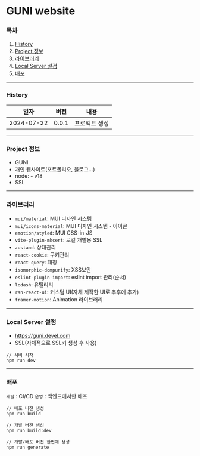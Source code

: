 # GUNI website

### 목차

1. [History](#history)
2. [Project 정보](#project-정보)
3. [라이브러리](#라이브러리)
4. [Local Server 설정](#local-server-설정)
5. [배포](#배포)

---

### History

| 일자       | 버전  | 내용          |
| ---------- | ----- | ------------- |
| 2024-07-22 | 0.0.1 | 프로젝트 생성 |

---

### Project 정보

-   GUNI
-   개인 웹사이트(포트폴리오, 블로그...)
-   node: - v18
-   SSL

---

### 라이브러리

-   `mui/material`: MUI 디자인 시스템
-   `mui/icons-material`: MUI 디자인 시스템 - 아이콘
-   `emotion/styled`: MUI CSS-in-JS
-   `vite-plugin-mkcert`: 로컬 개발용 SSL
-   `zustand`: 상태관리
-   `react-cookie`: 쿠키관리
-   `react-query`: 패칭
-   `isomorphic-dompurify`: XSS보안
-   `eslint-plugin-import`: eslint import 관리(순서)
-   `lodash`: 유틸리티
-   `rsn-react-ui`: 커스텀 UI(자체 제작한 UI로 추후에 추가)
-   `framer-motion`: Animation 라이브러리

---

### Local Server 설정

-   https://guni.devel.com
-   SSL(자체적으로 SSL키 생성 후 사용)

```
// 서버 시작
npm run dev
```

---

### 배포

`개발` : CI/CD
`운영` : 백엔드에서만 배포

```
// 배포 버전 생성
npm run build

// 개발 버전 생성
npm run build:dev

// 개발/배포 버전 한번에 생성
npm run generate
```

